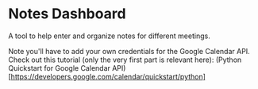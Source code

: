# Notes Dashboard

A tool to help enter and organize notes for different meetings.

Note you'll have to add your own credentials for the Google Calendar API. Check out this tutorial (only the very first part is relevant here): (Python Quickstart for Google Calendar API)[https://developers.google.com/calendar/quickstart/python]
